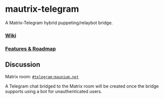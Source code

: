 # mautrix-telegram
A Matrix-Telegram hybrid puppeting/relaybot bridge.

### [Wiki](https://github.com/tulir/mautrix-telegram/wiki)

### [Features & Roadmap](ROADMAP.md)

## Discussion
Matrix room: [`#telegram:maunium.net`](https://matrix.to/#/#telegram:maunium.net)

A Telegram chat bridged to the Matrix room will be created once the bridge supports using a bot
for unauthenticated users.
